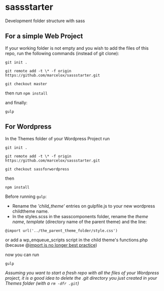 sassstarter
===========
Development folder structure with sass 


For a simple Web Project
------------------------

If your working folder is not empty and you wish to add the files of this repo, run the following commands (instead of git clone):

`git init .`

`git remote add -t \* -f origin https://github.com/marcelox/sassstarter.git`

`git checkout master`

then run `npm install`

and finally: 

`gulp`

For Wordpress
-------------

In the Themes folder of your Wordpress Project run 

`git init .`

`git remote add -t \* -f origin https://github.com/marcelox/sassstarter.git`

`git checkout sassforwordpress`

then

`npm install`

Before running `gulp`:
- Rename the _'child_theme'_ entries on gulpfile.js to your new wordpress childtheme name.
- In the styles.scss in the sasscomponents folder, rename the _theme name_, _template_ (directory name of the parent theme) and the line:

`@import url('../the_parent_theme_folder/style.css')`

or add a wp_enqueue_scripts script in the child theme's functions.php (because @[import is no longer best practice](https://codex.wordpress.org/Child_Themes))

now you can run 

`gulp`

_Assuming you want to start a fresh repo with all the files of your Wordpress project, it is a good idea to delete the .git directory you just created in your Themes folder (with a  `rm -dfr .git`)_
